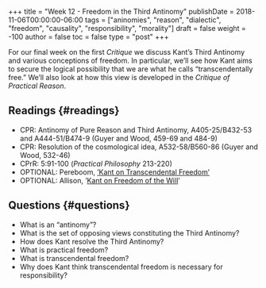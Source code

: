 +++
title = "Week 12 - Freedom in the Third Antinomy"
publishDate = 2018-11-06T00:00:00-06:00
tags = ["aninomies", "reason", "dialectic", "freedom", "causality", "responsibility", "morality"]
draft = false
weight = -100
author = false
toc = false
type = "post"
+++

For our final week on the first _Critique_ we discuss Kant&rsquo;s Third Antinomy and
various conceptions of freedom. In particular, we&rsquo;ll see how Kant aims to
secure the logical possibility that we are what he calls &ldquo;transcendentally
free.&rdquo; We&rsquo;ll also look at how this view is developed in the _Critique of
Practical Reason_.


## Readings {#readings}

-   CPR: Antinomy of Pure Reason and Third Antinomy, A405-25/B432-53 and
    A444-51/B474-9 (Guyer and Wood, 459-69 and 484-9)
-   CPR: Resolution of the cosmological idea, A532-58/B560-86 (Guyer and Wood, 532-46)
-   CPrR: 5:91-100 (_Practical Philosophy_ 213-220)
-   OPTIONAL: Pereboom, [&rsquo;Kant on Transcendental Freedom&rsquo;](https://www.dropbox.com/s/5i3pofvwannostk/pereboom2006b.pdf?dl=0)
-   OPTIONAL: Allison, &rsquo;[Kant on Freedom of the Will](https://www.dropbox.com/s/8ygvus5eqlhapzp/allison2006%5FKant%5Fon%5FFreedom%5Fof%5Fthe%5FWill.pdf?dl=0)&rsquo;


## Questions {#questions}

-   What is an &ldquo;antinomy&rdquo;?
-   What is the set of opposing views constituting the Third Antinomy?
-   How does Kant resolve the Third Antinomy?
-   What is practical freedom?
-   What is transcendental freedom?
-   Why does Kant think transcendental freedom is necessary for responsibility?
